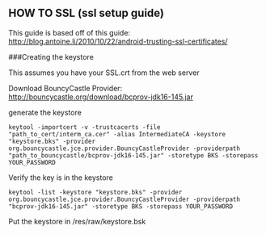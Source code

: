 

HOW TO SSL (ssl setup guide)
----------


This guide is based off of this guide: http://blog.antoine.li/2010/10/22/android-trusting-ssl-certificates/


###Creating the keystore

This assumes you have your SSL.crt from the web server

Download BouncyCastle Provider: http://bouncycastle.org/download/bcprov-jdk16-145.jar

generate the keystore


    keytool -importcert -v -trustcacerts -file "path_to_cert/interm_ca.cer" -alias IntermediateCA -keystore "keystore.bks" -provider org.bouncycastle.jce.provider.BouncyCastleProvider -providerpath "path_to_bouncycastle/bcprov-jdk16-145.jar" -storetype BKS -storepass YOUR_PASSWORD

Verify the key is in the keystore

    keytool -list -keystore "keystore.bks" -provider org.bouncycastle.jce.provider.BouncyCastleProvider -providerpath "bcprov-jdk16-145.jar" -storetype BKS -storepass YOUR_PASSWORD

Put the keystore in /res/raw/keystore.bsk
